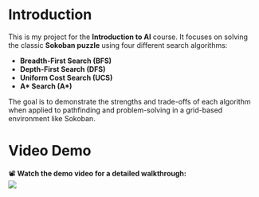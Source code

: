 # Introduction

This is my project for the **Introduction to AI** course. It focuses on solving the classic **Sokoban puzzle** using four different search algorithms:  
- **Breadth-First Search (BFS)**  
- **Depth-First Search (DFS)**  
- **Uniform Cost Search (UCS)**  
- **A\* Search (A\*)**

The goal is to demonstrate the strengths and trade-offs of each algorithm when applied to pathfinding and problem-solving in a grid-based environment like Sokoban.

# Video Demo

📽️ **Watch the demo video for a detailed walkthrough:**  
[![](https://img.youtube.com/vi/-NDkl0KQVKo/0.jpg)](https://youtu.be/-NDkl0KQVKo)

